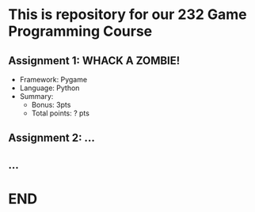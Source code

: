 # This is repository for our 232 Game Programming Course

## Assignment 1: WHACK A ZOMBIE!

* Framework: Pygame
* Language: Python
* Summary:
    - Bonus: 3pts
    - Total points: ? pts

## Assignment 2: ...

## ...

# END 

